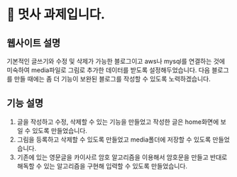 # 🦁 멋사 과제입니다.

## <strong>웹사이트 설명</strong>

 기본적인 글쓰기와  수정 및 삭제가 가능한 블로그이고 aws나 mysql를 연결하는 것에 미숙하여  media파일로 그림로 추가한 데이터를 받도록 설정해두었습니다.  다음 블로그를 만들 때에는 좀 더 기능이 보완된 블로그를 작성할 수 있도록 노력하겠습니다.

## <strong>기능 설명</strong>

1. 글을 작성하고 수정, 삭제할 수 있는 기능을 만들었고 작성한 글은 home화면에 보일 수 있도록 만들었습니다. 
2. 그림을 등록하고 삭제할 수 있도록 만들었고 media폴더에 저장할 수 있도록 만들었습니다.
3. 기존에 있는 영문글을 카이사르 암호 알고리즘을 이용해서 암호문을 만들고 반대로 해독할 수 있는 알고리즘을 구현해 입력할 수 있도록 만들었습니다. 
